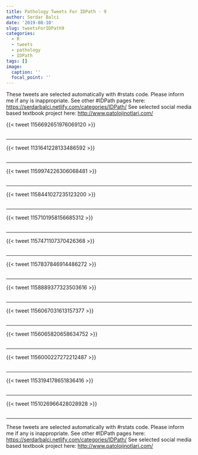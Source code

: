 ```yaml
---
title: Pathology Tweets For IDPath - 9
author: Serdar Balci
date: '2019-08-10'
slug: tweetsForIDPath9
categories:
  - R
  - tweets
  - pathology
  - IDPath
tags: []
image:
  caption: ''
  focal_point: ''
---
```



These tweets are selected automatically with #rstats code. Please inform me if any is inappropriate.
See other #IDPath pages here: https://serdarbalci.netlify.com/categories/IDPath/ 
See selected social media based textbook project here: http://www.patolojinotlari.com/

{{< tweet 1156692651976069120 >}}
<br>
<br>
<hr>
{{< tweet 1131641228133486592 >}}
<br>
<br>
<hr>
{{< tweet 1159974226306068481 >}}
<br>
<br>
<hr>
{{< tweet 1158441027235123200 >}}
<br>
<br>
<hr>
{{< tweet 1157101958156685312 >}}
<br>
<br>
<hr>
{{< tweet 1157471107370426368 >}}
<br>
<br>
<hr>
{{< tweet 1157837846914486272 >}}
<br>
<br>
<hr>
{{< tweet 1158889377323503616 >}}
<br>
<br>
<hr>
{{< tweet 1156067031613157377 >}}
<br>
<br>
<hr>
{{< tweet 1156065820658634752 >}}
<br>
<br>
<hr>
{{< tweet 1156000227272212487 >}}
<br>
<br>
<hr>
{{< tweet 1153194178651836416 >}}
<br>
<br>
<hr>
{{< tweet 1151026966428028928 >}}
<br>
<br>
<hr>


These tweets are selected automatically with #rstats code. Please inform me if any is inappropriate.
See other #IDPath pages here: https://serdarbalci.netlify.com/categories/IDPath/ 
See selected social media based textbook project here: http://www.patolojinotlari.com/
